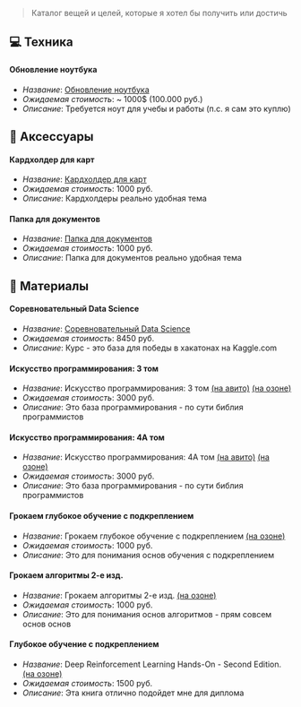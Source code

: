 > Каталог вещей и целей, которые я хотел бы получить или достичь

## 💻 Техника
#### Обновление ноутбука
- *Название*: [Обновление ноутбука](https://market.yandex.ru/cc/RHNQwS1)
- *Ожидаемая стоимость*: ~ 1000$ (100.000 руб.)
- *Описание*: Требуется ноут для учебы и работы (п.с. я сам это куплю)

## 📘 Аксессуары
#### Кардхолдер для карт
- *Название*: [Кардхолдер для карт](https://market.yandex.ru/cc/1oWfj41)
- *Ожидаемая стоимость*: 1000 руб.
- *Описание*: Кардхолдеры реально удобная тема

#### Папка для документов
- *Название*: [Папка для документов](https://market.yandex.ru/cc/p6257MC)
- *Ожидаемая стоимость*: 1000 руб.
- *Описание*: Папка для документов реально удобная тема

## 🤯 Материалы
#### Соревновательный Data Science
- *Название*: [Соревновательный Data Science](https://stepik.org/course/108888/promo)
- *Ожидаемая стоимость*: 8450 руб.
- *Описание*: Курс - это база для победы в хакатонах на Kaggle.com

#### Искусство программирования: 3 том
- *Название*: Искусство программирования: 3 том [(на авито)](https://www.avito.ru/moskva/knigi_i_zhurnaly/knut._iskusstvo_programmirovaniya._toma_1_2_3_4a_3603448616?slocation=653240) [(на озоне)](https://ozon.ru/t/kojrZ4D)
- *Ожидаемая стоимость*: 3000 руб.
- *Описание*: Это база программирования - по сути библия программистов

#### Искусство программирования: 4А том
- *Название*: Искусство программирования: 4А том [(на авито)](https://www.avito.ru/moskva/knigi_i_zhurnaly/knut._iskusstvo_programmirovaniya._toma_1_2_3_4a_3603448616?slocation=653240) [(на озоне)](https://ozon.ru/t/kojrZ4D)
- *Ожидаемая стоимость*: 3000 руб.
- *Описание*: Это база программирования - по сути библия программистов

#### Грокаем глубокое обучение с подкреплением
- *Название*: Грокаем глубокое обучение с подкреплением [(на озоне)](https://ozon.ru/t/bzjkpZx)
- *Ожидаемая стоимость*: 1000 руб.
- *Описание*: Это для понимания основ обучения с подкреплением

#### Грокаем алгоритмы 2-е изд.
- *Название*: Грокаем алгоритмы 2-е изд. [(на озоне)](https://ozon.ru/t/RpPm1D0)
- *Ожидаемая стоимость*: 1000 руб.
- *Описание*: Это для понимания основ алгоритмов - прям совсем основ основ

#### Глубокое обучение с подкреплением
- *Название*: Deep Reinforcement Learning Hands-On - Second Edition. [(на озоне)](https://ozon.ru/t/BzA4d8p)
- *Ожидаемая стоимость*: 1500 руб.
- *Описание*: Эта книга отлично подойдет мне для диплома